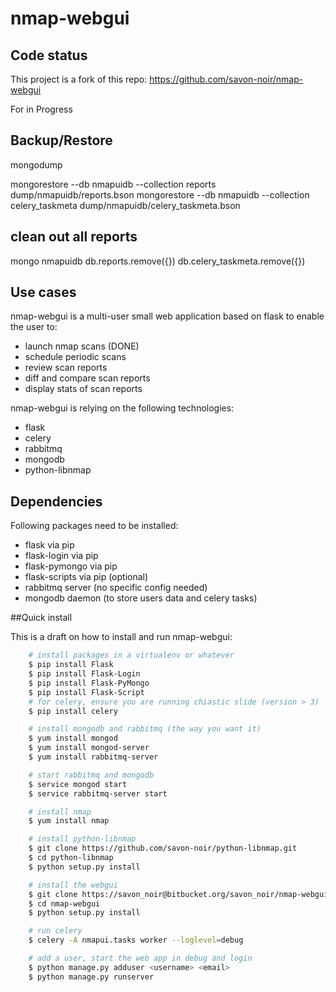 # nmap-webgui

## Code status

This project is a fork of this repo: https://github.com/savon-noir/nmap-webgui

For in Progress

## Backup/Restore

mongodump

mongorestore --db nmapuidb --collection reports dump/nmapuidb/reports.bson
mongorestore --db nmapuidb --collection celery_taskmeta dump/nmapuidb/celery_taskmeta.bson

## clean out all reports

mongo nmapuidb
db.reports.remove({})
db.celery_taskmeta.remove({})

## Use cases
nmap-webgui is a multi-user small web application based on flask to enable the user to:

- launch nmap scans (DONE)
- schedule periodic scans
- review scan reports
- diff and compare scan reports
- display stats of scan reports

nmap-webgui is relying on the following technologies:

- flask
- celery
- rabbitmq
- mongodb
- python-libnmap

## Dependencies

Following packages need to be installed:

- flask via pip
- flask-login via pip
- flask-pymongo via pip
- flask-scripts via pip (optional)
- rabbitmq server (no specific config needed)
- mongodb daemon (to store users data and celery tasks)

##Quick install

This is a draft on how to install and run nmap-webgui:

```bash
    # install packages in a virtualenv or whatever
    $ pip install Flask
    $ pip install Flask-Login
    $ pip install Flask-PyMongo
    $ pip install Flask-Script
    # for celery, ensure you are running chiastic slide (version > 3)
    $ pip install celery

    # install mongodb and rabbitmq (the way you want it)
    $ yum install mongod
    $ yum install mongod-server
    $ yum install rabbitmq-server

    # start rabbitmq and mongodb
    $ service mongod start
    $ service rabbitmq-server start

    # install nmap
    $ yum install nmap

    # install python-libnmap
    $ git clone https://github.com/savon-noir/python-libnmap.git
    $ cd python-libnmap
    $ python setup.py install

    # install the webgui
    $ git clone https://savon_noir@bitbucket.org/savon_noir/nmap-webgui.git
    $ cd nmap-webgui
    $ python setup.py install

    # run celery
    $ celery -A nmapui.tasks worker --loglevel=debug

    # add a user, start the web app in debug and login
    $ python manage.py adduser <username> <email>
    $ python manage.py runserver
```
